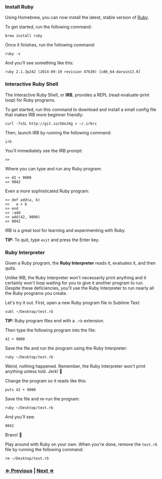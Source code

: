### Install Ruby

Using Homebrew, you can now install the latest, stable version of [Ruby](https://www.ruby-lang.org/).

To get started, run the following command:

```
brew install ruby
```

Once it finishes, run the following command:

```
ruby -v
```

And you'll see something like this:

```
ruby 2.1.3p242 (2014-09-19 revision 47630) [x86_64-darwin13.0]
```

### Interactive Ruby Shell

The Interactive Ruby Shell, or **IRB**, provides a REPL (read-evaluate-print loop) for Ruby programs.

To get started, run this command to download and install a small config file that makes IRB more beginner friendly:

```
curl -fsSL http://git.io/G6oJ4g > ~/.irbrc
```

Then, launch IRB by running the following command:

```
irb
```

You'll immediately see the IRB prompt:

```
>>
```

Where you can type and run any Ruby program:

```
>> 42 + 9000
=> 9042
```

Even a more sophisticated Ruby program:

```
>> def add(a, b)
>>   a + b
>> end
=> :add
>> add(42, 9000)
=> 9042
```

IRB is a great tool for learning and experimenting with Ruby.

**TIP:** To quit, type `exit` and press the Enter key.


### Ruby Interpreter

Given a Ruby program, the **Ruby Interpreter** reads it, evaluates it, and then quits.

Unlike IRB, the Ruby Interpreter won't necessarily print anything and it certainly won't loop waiting for you to give it another program to run. Despite these deficiencies, you'll use the Ruby Interpreter to run nearly all the Ruby programs you create.

Let's try it out. First, open a new Ruby program file in Sublime Text:

```
subl ~/Desktop/test.rb
```

**TIP:** Ruby program files end with a `.rb` extension.

Then type the following program into the file:

```
42 + 9000
```

Save the file and run the program using the Ruby Interpreter:

```
ruby ~/Desktop/test.rb
```

Weird, nothing happened. Remember, the Ruby Interpreter won't print anything unless told. Jerk! :triumph:

Change the program so it reads like this:

```
puts 42 + 9000
```

Save the file and re-run the program:

```
ruby ~/Desktop/test.rb
```

And you'll see:

```
9042
```

Bravo! :tada:

Play around with Ruby on your own. When you're done, remove the `test.rb` file by running the following command:

```
rm ~/Desktop/test.rb
```


### [⇐ Previous](4_sublime_text.md) | [Next ⇒](6_git.md)
